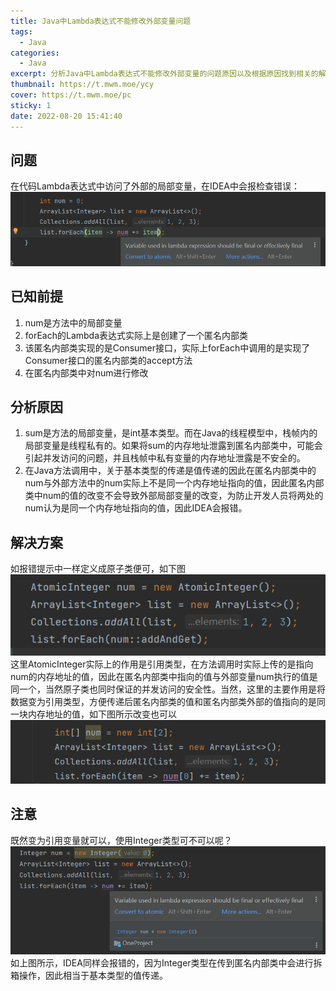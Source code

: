 ```yaml
---
title: Java中Lambda表达式不能修改外部变量问题
tags:
  - Java
categories:
  - Java
excerpt: 分析Java中Lambda表达式不能修改外部变量的问题原因以及根据原因找到相关的解决方式
thumbnail: https://t.mwm.moe/ycy
cover: https://t.mwm.moe/pc
sticky: 1
date: 2022-08-20 15:41:40
---
```


## 问题
在代码Lambda表达式中访问了外部的局部变量，在IDEA中会报检查错误：
![image](Java%E4%B8%ADLambda%E8%A1%A8%E8%BE%BE%E5%BC%8F%E4%B8%8D%E8%83%BD%E4%BF%AE%E6%94%B9%E5%A4%96%E9%83%A8%E5%8F%98%E9%87%8F%E9%97%AE%E9%A2%98/image.png)

## 已知前提
1. num是方法中的局部变量
2. forEach的Lambda表达式实际上是创建了一个匿名内部类
3. 该匿名内部类实现的是Consumer接口，实际上forEach中调用的是实现了Consumer接口的匿名内部类的accept方法
4. 在匿名内部类中对num进行修改

## 分析原因
1. sum是方法的局部变量，是int基本类型。而在Java的线程模型中，栈帧内的局部变量是线程私有的。如果将sum的内存地址泄露到匿名内部类中，可能会引起并发访问的问题，并且栈帧中私有变量的内存地址泄露是不安全的。
2. 在Java方法调用中，关于基本类型的传递是值传递的因此在匿名内部类中的num与外部方法中的num实际上不是同一个内存地址指向的值，因此匿名内部类中num的值的改变不会导致外部局部变量的改变，为防止开发人员将两处的num认为是同一个内存地址指向的值，因此IDEA会报错。


## 解决方案
如报错提示中一样定义成原子类便可，如下图
![image-1660980442426](Java%E4%B8%ADLambda%E8%A1%A8%E8%BE%BE%E5%BC%8F%E4%B8%8D%E8%83%BD%E4%BF%AE%E6%94%B9%E5%A4%96%E9%83%A8%E5%8F%98%E9%87%8F%E9%97%AE%E9%A2%98/image-1660980442426.png)
这里AtomicInteger实际上的作用是引用类型，在方法调用时实际上传的是指向num的内存地址的值，因此在匿名内部类中指向的值与外部变量num执行的值是同一个，当然原子类也同时保证的并发访问的安全性。当然，这里的主要作用是将数据变为引用类型，方便传递后匿名内部类的值和匿名内部类外部的值指向的是同一块内存地址的值，如下图所示改变也可以
![image-1660980918060](Java%E4%B8%ADLambda%E8%A1%A8%E8%BE%BE%E5%BC%8F%E4%B8%8D%E8%83%BD%E4%BF%AE%E6%94%B9%E5%A4%96%E9%83%A8%E5%8F%98%E9%87%8F%E9%97%AE%E9%A2%98/image-1660980918060.png)

## 注意
既然变为引用变量就可以，使用Integer类型可不可以呢？
![image-1660981012175](Java%E4%B8%ADLambda%E8%A1%A8%E8%BE%BE%E5%BC%8F%E4%B8%8D%E8%83%BD%E4%BF%AE%E6%94%B9%E5%A4%96%E9%83%A8%E5%8F%98%E9%87%8F%E9%97%AE%E9%A2%98/image-1660981012175.png)
如上图所示，IDEA同样会报错的，因为Integer类型在传到匿名内部类中会进行拆箱操作，因此相当于基本类型的值传递。